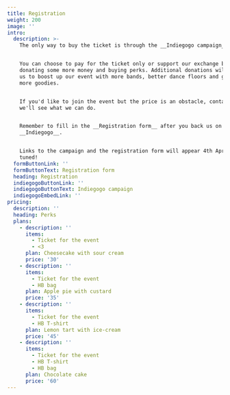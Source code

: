```yaml
---
title: Registration
weight: 200
image: ''
intro:
  description: >-
    The only way to buy the ticket is through the __Indiegogo campaign__.


    You can choose to pay for the ticket only or support our exchange by
    donating some more money and buying perks. Additional donations will allow
    us to boost up our event with more bands, better dance floors and generally
    more goodies.


    If you'd like to join the event but the price is an obstacle, contact us and
    we'll see what we can do.


    Remember to fill in the __Registration form__ after you back us on
    __Indiegogo__.


    Links to the campaign and the registration form will appear 4th April. Stay
    tuned!
  formButtonLink: ''
  formButtonText: Registration form
  heading: Registration
  indiegogoButtonLink: ''
  indiegogoButtonText: Indiegogo campaign
  indiegogoEmbedLink: ''
pricing:
  description: ''
  heading: Perks
  plans:
    - description: ''
      items:
        - Ticket for the event
        - <3
      plan: Cheesecake with sour cream
      price: '30'
    - description: ''
      items:
        - Ticket for the event
        - HB bag
      plan: Apple pie with custard
      price: '35'
    - description: ''
      items:
        - Ticket for the event
        - HB T-shirt
      plan: Lemon tart with ice-cream
      price: '45'
    - description: ''
      items:
        - Ticket for the event
        - HB T-shirt
        - HB bag
      plan: Chocolate cake
      price: '60'
---
```


